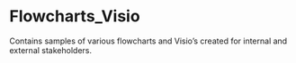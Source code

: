 # Flowcharts_Visio
Contains samples of various flowcharts and Visio’s created for internal and external stakeholders.

